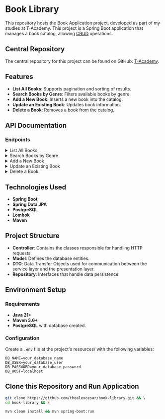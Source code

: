 # Book Library

This repository hosts the Book Application project, developed as part of my studies at T-Academy. This project is a Spring Boot application that manages a book catalog, allowing [CRUD](https://pt.wikipedia.org/wiki/CRUD) operations.

## Central Repository

The central repository for this project can be found on GitHub: [T-Academy](https://github.com/thealexcesar/T-Academy).

## Features

- **List All Books**: Supports pagination and sorting of results.
- **Search Books by Genre**: Filters available books by genre.
- **Add a New Book**: Inserts a new book into the catalog.
- **Update an Existing Book**: Updates book information.
- **Delete a Book**: Removes a book from the catalog.

## API Documentation

### Endpoints

<details>
<summary>List All Books</summary>

- **Endpoint**: `GET /books`
- **Description**: Retrieves a paginated and sorted list of all books in the catalog.
- **Parameters**:
    - `page` (optional): The page number (default: `1`).
    - `size` (optional): The number of items per page (default: `10`).
    - `sortBy` (optional): The field to sort by (default: `createdAt`).
- **Response**:
    - `200 OK`: Returns a paginated list of `BookDTO` objects.
    - **Headers**:
        - `X-Total-Pages`: Total number of pages.
        - `X-Total-Elements`: Total number of elements.
        - `X-Current-Page`: Current page number.
        - `X-Page-Size`: Number of items per page.

```yaml
GET /books:
  summary: "List All Books"
  parameters:
    - in: query
      name: page
      schema:
        type: integer
        default: 1
    - in: query
      name: size
      schema:
        type: integer
        default: 10
    - in: query
      name: sortBy
      schema:
        type: string
        default: createdAt
  responses:
    '200':
      description: "A paginated list of books"
      headers:
        X-Total-Pages:
          schema:
            type: integer
        X-Total-Elements:
          schema:
            type: integer
        X-Current-Page:
          schema:
            type: integer
        X-Page-Size:
          schema:
            type: integer
```
</details>

<details>
<summary>Search Books by Genre</summary>

**Endpoint**: `GET /books/genre/{genre}`  
**Description**: Retrieves a list of books filtered by the specified genre.  
**Parameters**:
- `genre` (path): The genre to filter books by.  
  **Response**:
- `200 OK`: Returns a list of `BookDTO` objects that match the specified genre.
- `404 Not Found`: If no books are found for the specified genre.

```yaml
GET /books/genre/{genre}:
  summary: "Search Books by Genre"
  parameters:
    - in: path
      name: genre
      required: true
      schema:
        type: string
  responses:
    '200':
      description: "List of books filtered by genre"
    '404':
      description: "No books found for the specified genre"
```
</details>

<details>
<summary>Add a New Book</summary>

**Endpoint**: `POST /books`  
**Description**: Inserts a new book into the catalog.  
**Request Body**:
- `BookDTO`: Object containing the details of the book (e.g., title, author, genre, year).  
  **Response**:
- `201 Created`: Returns the created `BookDTO` object with a `Location` header indicating the URL of the newly created book.
- `Location` header: URI of the newly created book.

```yaml
POST /books:
  summary: "Add a New Book"
  requestBody:
    required: true
    content:
      application/json:
        schema:
          $ref: '#/components/schemas/BookDTO'
  responses:
    '201':
      description: "Book created successfully"
      headers:
        Location:
          description: "URI of the newly created book"
          schema:
            type: string
```
</details>

<details>
<summary>Update an Existing Book</summary>

**Endpoint**: `PUT /books/{id}`  
**Description**: Updates the information of an existing book.  
**Parameters**:
- `id` (path): The UUID of the book to update.  
  **Request Body**:
- `BookUpdateDTO`: Object containing the updated details of the book.  
  **Response**:
- `200 OK`: Returns the updated `BookDTO` object.
- `404 Not Found`: If the book with the specified ID is not found.

```yaml
PUT /books/{id}:
  summary: "Update an Existing Book"
  parameters:
    - in: path
      name: id
      required: true
      schema:
        type: string
        format: uuid
  requestBody:
    required: true
    content:
      application/json:
        schema:
          $ref: '#/components/schemas/BookUpdateDTO'
  responses:
    '200':
      description: "Book updated successfully"
    '404':
      description: "Book not found"
```
</details>

<details>
<summary>Delete a Book</summary>

**Endpoint**: `DELETE /books/{id}`  
**Description**: Removes a book from the catalog.  
**Parameters**:
- `id` (path): The UUID of the book to delete.  
  **Response**:
- `200 OK`: Returns a confirmation message indicating the book was successfully deleted.
- `404 Not Found`: If the book with the specified ID is not found.

```yaml
DELETE /books/{id}:
  summary: "Delete a Book"
  parameters:
    - in: path
      name: id
      required: true
      schema:
        type: string
        format: uuid
  responses:
    '200':
      description: "Book deleted successfully"
    '404':
      description: "Book not found"
```
</details>

## Technologies Used

- **Spring Boot**
- **Spring Data JPA**
- **PostgreSQL**
- **Lombok**
- **Maven**

## Project Structure

- **Controller**: Contains the classes responsible for handling HTTP requests.
- **Model**: Defines the database entities.
- **DTO**: Data Transfer Objects used for communication between the service layer and the presentation layer.
- **Repository**: Interfaces that handle data persistence.

## Environment Setup

### Requirements

- **Java 21+**
- **Maven 3.6+**
- **PostgreSQL** with database created.

### Configuration

Create a `.env` file at the project's resources/ with the following variables:

```plaintext
DB_NAME=your_database_name
DB_USER=your_database_user
DB_PASSWORD=your_database_password
DB_HOST=localhost
```

## Clone this Repository and Run Application
```bash
git clone https://github.com/thealexcesar/book-library.git && \ 
cd book-library && \

mvn clean install && mvn spring-boot:run
```

